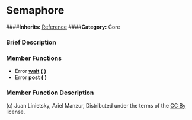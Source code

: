 #  Semaphore  
####**Inherits:** [Reference](class_reference)
####**Category:** Core

###  Brief Description  


###  Member Functions 
  * Error  **[wait](#wait)**  **(** **)**
  * Error  **[post](#post)**  **(** **)**

###  Member Function Description  


(c) Juan Linietsky, Ariel Manzur, Distributed under the terms of the [CC By](https://creativecommons.org/licenses/by/3.0/legalcode) license.
